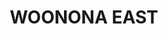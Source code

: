 ---
lastmod: '2025-04-06T06:05:20+00:00'
latitude: -34.349362
layout: suburb
longitude: 150.891169
postcode: '2517'
state: NSW
title: WOONONA EAST
url: /nsw/woonona-east/
---